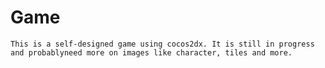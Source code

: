 # Game
    This is a self-designed game using cocos2dx. It is still in progress and probablyneed more on images like character, tiles and more.
